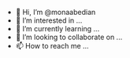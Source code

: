 - 👋 Hi, I’m @monaabedian
- 👀 I’m interested in ...
- 🌱 I’m currently learning ...
- 💞️ I’m looking to collaborate on ...
- 📫 How to reach me ...

<!---
monaabedian/monaabedian is a ✨ special ✨ repository because its `README.md` (this file) appears on your GitHub profile.
You can click the Preview link to take a look at your changes.
--->
